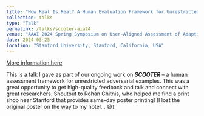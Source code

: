 ```yaml
---
title: "How Real Is Real? A Human Evaluation Framework for Unrestricted Adversarial Examples"
collection: talks
type: "Talk"
permalink: /talks/scooter-aia24
venue: "AAAI 2024 Spring Symposium on User-Aligned Assessment of Adaptive AI Systems"
date: 2024-03-25
location: "Stanford University, Stanford, California, USA"
---
```


[More information here](https://aair-lab.github.io/aia2024/)

This is a talk I gave as part of our ongoing work on ***SCOOTER*** – a human assessment framework for unrestricted adversarial examples. This was a great opportunity to get high-quality feedback and talk and connect with great researchers. Shoutout to Rohan Chitnis, who helped me find a print shop near Stanford that provides same-day poster printing! (I lost the original poster on the way to my hotel... 😅).